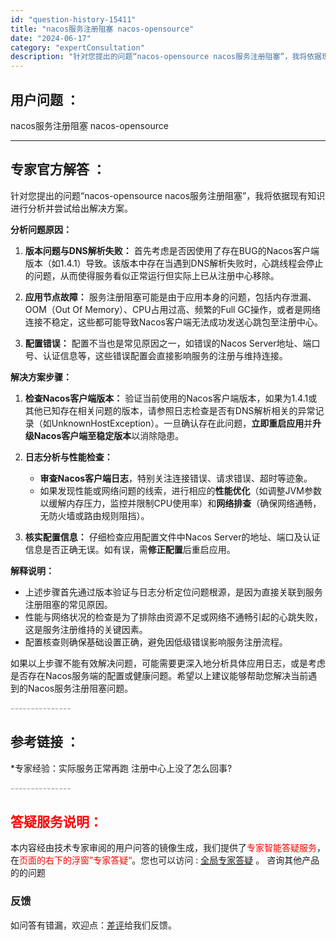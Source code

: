 ```yaml
---
id: "question-history-15411"
title: "nacos服务注册阻塞 nacos-opensource"
date: "2024-06-17"
category: "expertConsultation"
description: "针对您提出的问题“nacos-opensource nacos服务注册阻塞”，我将依据现有知识进行分析并尝试给出解决方案。**分析问题原因：**1. **版本问题与DNS解析失败：** 首先考虑是否因使用了存在BUG的Nacos客户端版本（如1.4.1）导致。该版本中存在当遇到DNS解析失败时，心跳"
---
```


## 用户问题 ： 
 nacos服务注册阻塞 nacos-opensource 

---------------
## 专家官方解答 ：

针对您提出的问题“nacos-opensource nacos服务注册阻塞”，我将依据现有知识进行分析并尝试给出解决方案。

**分析问题原因：**

1. **版本问题与DNS解析失败：** 首先考虑是否因使用了存在BUG的Nacos客户端版本（如1.4.1）导致。该版本中存在当遇到DNS解析失败时，心跳线程会停止的问题，从而使得服务看似正常运行但实际上已从注册中心移除。

2. **应用节点故障：** 服务注册阻塞可能是由于应用本身的问题，包括内存泄漏、OOM（Out Of Memory）、CPU占用过高、频繁的Full GC操作，或者是网络连接不稳定，这些都可能导致Nacos客户端无法成功发送心跳包至注册中心。

3. **配置错误：** 配置不当也是常见原因之一，如错误的Nacos Server地址、端口号、认证信息等，这些错误配置会直接影响服务的注册与维持连接。

**解决方案步骤：**

1. **检查Nacos客户端版本：** 验证当前使用的Nacos客户端版本，如果为1.4.1或其他已知存在相关问题的版本，请参照日志检查是否有DNS解析相关的异常记录（如UnknownHostException）。一旦确认存在此问题，**立即重启应用**并**升级Nacos客户端至稳定版本**以消除隐患。

2. **日志分析与性能检查：**
    - **审查Nacos客户端日志**，特别关注连接错误、请求错误、超时等迹象。
    - 如果发现性能或网络问题的线索，进行相应的**性能优化**（如调整JVM参数以缓解内存压力，监控并限制CPU使用率）和**网络排查**（确保网络通畅，无防火墙或路由规则阻挡）。

3. **核实配置信息：** 仔细检查应用配置文件中Nacos Server的地址、端口及认证信息是否正确无误。如有误，需**修正配置**后重启应用。

**解释说明：**

- 上述步骤首先通过版本验证与日志分析定位问题根源，是因为直接关联到服务注册阻塞的常见原因。
- 性能与网络状况的检查是为了排除由资源不足或网络不通畅引起的心跳失败，这是服务注册维持的关键因素。
- 配置核查则确保基础设置正确，避免因低级错误影响服务注册流程。

如果以上步骤不能有效解决问题，可能需要更深入地分析具体应用日志，或是考虑是否存在Nacos服务端的配置或健康问题。希望以上建议能够帮助您解决当前遇到的Nacos服务注册阻塞问题。


<font color="#949494">---------------</font> 


## 参考链接 ：

*专家经验：实际服务正常再跑 注册中心上没了怎么回事? 


 <font color="#949494">---------------</font> 
 


## <font color="#FF0000">答疑服务说明：</font> 

本内容经由技术专家审阅的用户问答的镜像生成，我们提供了<font color="#FF0000">专家智能答疑服务</font>，在<font color="#FF0000">页面的右下的浮窗”专家答疑“</font>。您也可以访问 : [全局专家答疑](https://opensource.alibaba.com/chatBot) 。 咨询其他产品的的问题

### 反馈
如问答有错漏，欢迎点：[差评](https://ai.nacos.io/user/feedbackByEnhancerGradePOJOID?enhancerGradePOJOId=15481)给我们反馈。

